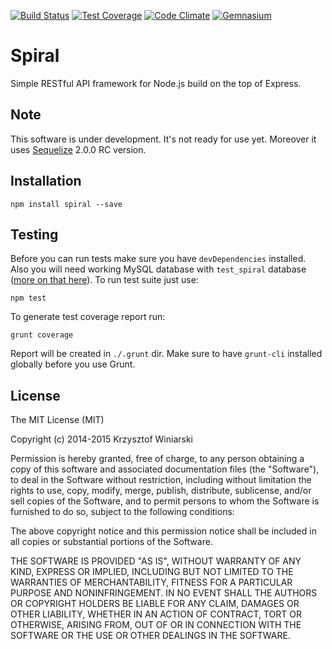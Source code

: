 [![Build Status](https://img.shields.io/travis/kwiniarski/spiral.svg?style=flat-square)](https://travis-ci.org/kwiniarski/spiral)
[![Test Coverage](https://img.shields.io/codeclimate/coverage/github/kwiniarski/spiral.svg?style=flat-square)](https://codeclimate.com/github/kwiniarski/spiral)
[![Code Climate](https://img.shields.io/codeclimate/github/kwiniarski/spiral.svg?style=flat-square)](https://codeclimate.com/github/kwiniarski/spiral)
[![Gemnasium](https://img.shields.io/gemnasium/kwiniarski/spiral.svg?style=flat-square)](https://gemnasium.com/kwiniarski/spiral)

# Spiral

Simple RESTful API framework for Node.js build on the top of Express.

## Note

This software is under development. It's not ready for use yet. Moreover it uses
[Sequelize](https://github.com/sequelize/sequelize.git) 2.0.0 RC version.

## Installation

```
npm install spiral --save
```

## Testing

Before you can run tests make sure you have `devDependencies` installed. Also you will
need working MySQL database with `test_spiral` database ([more on that here](docs/test.md)).
To run test suite just use:

```
npm test
```

To generate test coverage report run:

```
grunt coverage
```

Report will be created in `./.grunt` dir. Make sure to have `grunt-cli` installed
globally before you use Grunt.

## License

The MIT License (MIT)

Copyright (c) 2014-2015 Krzysztof Winiarski

Permission is hereby granted, free of charge, to any person obtaining a copy
of this software and associated documentation files (the "Software"), to deal
in the Software without restriction, including without limitation the rights
to use, copy, modify, merge, publish, distribute, sublicense, and/or sell
copies of the Software, and to permit persons to whom the Software is
furnished to do so, subject to the following conditions:

The above copyright notice and this permission notice shall be included in all
copies or substantial portions of the Software.

THE SOFTWARE IS PROVIDED "AS IS", WITHOUT WARRANTY OF ANY KIND, EXPRESS OR
IMPLIED, INCLUDING BUT NOT LIMITED TO THE WARRANTIES OF MERCHANTABILITY,
FITNESS FOR A PARTICULAR PURPOSE AND NONINFRINGEMENT. IN NO EVENT SHALL THE
AUTHORS OR COPYRIGHT HOLDERS BE LIABLE FOR ANY CLAIM, DAMAGES OR OTHER
LIABILITY, WHETHER IN AN ACTION OF CONTRACT, TORT OR OTHERWISE, ARISING FROM,
OUT OF OR IN CONNECTION WITH THE SOFTWARE OR THE USE OR OTHER DEALINGS IN THE
SOFTWARE.
